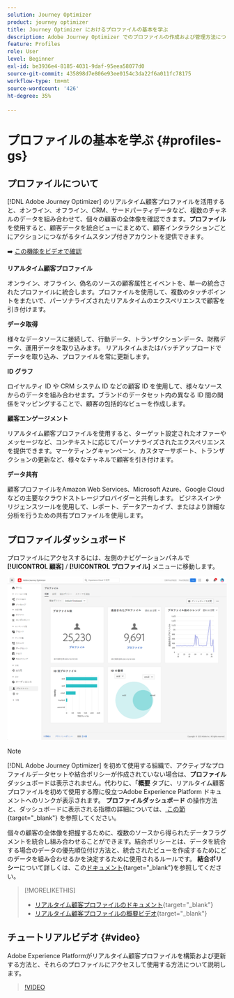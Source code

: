 ```yaml
---
solution: Journey Optimizer
product: journey optimizer
title: Journey Optimizer におけるプロファイルの基本を学ぶ
description: Adobe Journey Optimizer でのプロファイルの作成および管理方法について説明します
feature: Profiles
role: User
level: Beginner
exl-id: be3936e4-8185-4031-9daf-95eea58077d0
source-git-commit: 435898d7e806e93ee0154c3da22f6a011fc78175
workflow-type: tm+mt
source-wordcount: '426'
ht-degree: 35%

---
```


# プロファイルの基本を学ぶ {#profiles-gs}

## プロファイルについて

[!DNL Adobe Journey Optimizer] のリアルタイム顧客プロファイルを活用すると、オンライン、オフライン、CRM、サードパーティデータなど、複数のチャネルのデータを組み合わせて、個々の顧客の全体像を確認できます。**プロファイル**&#x200B;を使用すると、顧客データを統合ビューにまとめて、顧客インタラクションごとにアクションにつながるタイムスタンプ付きアカウントを提供できます。

➡️ [この機能をビデオで確認](#video)

**リアルタイム顧客プロファイル &#x200B;**

オンライン、オフライン、偽名のソースの顧客属性とイベントを、単一の統合されたプロファイルに統合します。&#x200B;プロファイルを使用して、複数のタッチポイントをまたいで、パーソナライズされたリアルタイムのエクスペリエンスで顧客を引き付けます。&#x200B;

**データ取得**

様々なデータソースに接続して、行動データ、トランザクションデータ、財務データ、運用データを取り込みます。 リアルタイムまたはバッチアップロードでデータを取り込み、プロファイルを常に更新します。&#x200B;

**ID グラフ**

ロイヤルティ ID や CRM システム ID などの顧客 ID を使用して、様々なソースからのデータを組み合わせます。&#x200B;ブランドのデータセット内の異なる ID 間の関係をマッピングすることで、顧客の包括的なビューを作成します。&#x200B;

**顧客エンゲージメント**

リアルタイム顧客プロファイルを使用すると、ターゲット設定されたオファーやメッセージなど、コンテキストに応じてパーソナライズされたエクスペリエンスを提供できます。&#x200B;マーケティングキャンペーン、カスタマーサポート、トランザクションの更新など、様々なチャネルで顧客を引き付けます。&#x200B;

**データ共有**

顧客プロファイルをAmazon Web Services、Microsoft Azure、Google Cloud などの主要なクラウドストレージプロバイダーと共有します。 ビジネスインテリジェンスツールを使用して、レポート、データアーカイブ、またはより詳細な分析を行うための共有プロファイルを使用します。

## プロファイルダッシュボード

プロファイルにアクセスするには、左側のナビゲーションパネルで **[!UICONTROL 顧客]** / **[!UICONTROL プロファイル]** メニューに移動します。

![](assets/profiles-home.png)

>[!NOTE]
>
>[!DNL Adobe Journey Optimizer] を初めて使用する組織で、アクティブなプロファイルデータセットや結合ポリシーが作成されていない場合は、**プロファイル**&#x200B;ダッシュボードは表示されません。代わりに、「**概要** タブに、リアルタイム顧客プロファイルを初めて使用する際に役立つAdobe Experience Platform ドキュメントへのリンクが表示されます。 **プロファイルダッシュボード** の操作方法と、ダッシュボードに表示される指標の詳細については、[ この節 ](https://experienceleague.adobe.com/docs/experience-platform/profile/ui/user-guide.html?lang=ja){target="_blank"} を参照してください。

個々の顧客の全体像を把握するために、複数のソースから得られたデータフラグメントを統合し組み合わせることができます。結合ポリシーとは、データを統合する場合のデータの優先順位付け方法と、統合されたビューを作成するためにどのデータを組み合わせるかを決定するために使用されるルールです。 **結合ポリシー**&#x200B;について詳しくは、この[ドキュメント](https://experienceleague.adobe.com/docs/experience-platform/profile/merge-policies/ui-guide.html?lang=ja){target="_blank"}を参照してください。

>[!MORELIKETHIS]
>
>* [リアルタイム顧客プロファイルのドキュメント](https://experienceleague.adobe.com/docs/experience-platform/query/home.html?lang=ja){target="_blank"}
>* [リアルタイム顧客プロファイルの概要ビデオ](https://experienceleague.adobe.com/docs/experience-platform/profile/home.html?lang=ja){target="_blank"}

## チュートリアルビデオ {#video}

Adobe Experience Platformがリアルタイム顧客プロファイルを構築および更新する方法と、それらのプロファイルにアクセスして使用する方法について説明します。

>[!VIDEO](https://video.tv.adobe.com/v/27251?quality=12)

